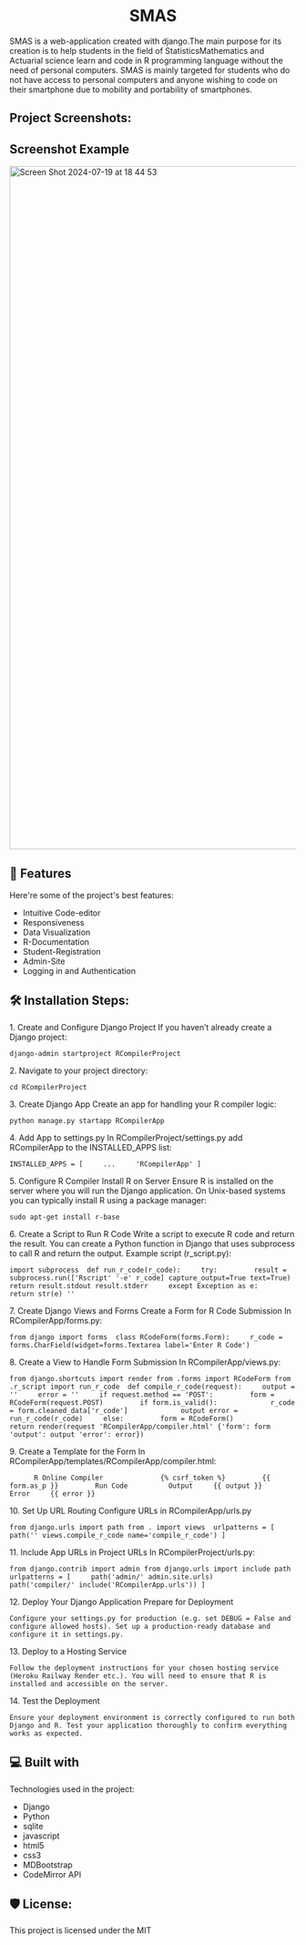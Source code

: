 <h1 id="title" align="center">SMAS</h1>

<p id="description">SMAS is a web-application created with django.The main purpose for its creation is to help students in the field of StatisticsMathematics and Actuarial science learn and code in R programming language without the need of personal computers. SMAS is mainly targeted for students who do not have access to personal computers and anyone wishing to code on their smartphone due to mobility and portability of smartphones.</p>

<h2>Project Screenshots:</h2>

## Screenshot Example

<img src="https://github.com/user-attachments/assets/91b546a4-fff9-460a-92cb-977e1ac974b8" alt="Screen Shot 2024-07-19 at 18 44 53" width="1200">  
  
<h2>🧐 Features</h2>

Here're some of the project's best features:

*   Intuitive Code-editor
*   Responsiveness
*   Data Visualization
*   R-Documentation
*   Student-Registration
*   Admin-Site
*   Logging in and Authentication

<h2>🛠️ Installation Steps:</h2>

<p>1. Create and Configure Django Project If you haven’t already create a Django project:</p>

```
django-admin startproject RCompilerProject
```

<p>2. Navigate to your project directory:</p>

```
cd RCompilerProject
```

<p>3. Create Django App Create an app for handling your R compiler logic:</p>

```
python manage.py startapp RCompilerApp
```

<p>4. Add App to settings.py In RCompilerProject/settings.py add RCompilerApp to the INSTALLED_APPS list:</p>

```
INSTALLED_APPS = [     ...     'RCompilerApp' ]
```

<p>5. Configure R Compiler Install R on Server Ensure R is installed on the server where you will run the Django application. On Unix-based systems you can typically install R using a package manager:</p>

```
sudo apt-get install r-base
```

<p>6. Create a Script to Run R Code Write a script to execute R code and return the result. You can create a Python function in Django that uses subprocess to call R and return the output. Example script (r_script.py):</p>

```
import subprocess  def run_r_code(r_code):     try:         result = subprocess.run(['Rscript' '-e' r_code] capture_output=True text=True)         return result.stdout result.stderr     except Exception as e:         return str(e) ''
```

<p>7. Create Django Views and Forms Create a Form for R Code Submission In RCompilerApp/forms.py:</p>

```
from django import forms  class RCodeForm(forms.Form):     r_code = forms.CharField(widget=forms.Textarea label='Enter R Code')
```

<p>8. Create a View to Handle Form Submission In RCompilerApp/views.py:</p>

```
from django.shortcuts import render from .forms import RCodeForm from .r_script import run_r_code  def compile_r_code(request):     output = ''     error = ''     if request.method == 'POST':         form = RCodeForm(request.POST)         if form.is_valid():             r_code = form.cleaned_data['r_code']             output error = run_r_code(r_code)     else:         form = RCodeForm()          return render(request 'RCompilerApp/compiler.html' {'form': form 'output': output 'error': error})
```

<p>9. Create a Template for the Form In RCompilerApp/templates/RCompilerApp/compiler.html:</p>

```
      R Online Compiler              {% csrf_token %}         {{ form.as_p }}         Run Code          Output     {{ output }}     Error     {{ error }}  
```

<p>10. Set Up URL Routing Configure URLs in RCompilerApp/urls.py</p>

```
from django.urls import path from . import views  urlpatterns = [     path('' views.compile_r_code name='compile_r_code') ]
```

<p>11. Include App URLs in Project URLs In RCompilerProject/urls.py:</p>

```
from django.contrib import admin from django.urls import include path  urlpatterns = [     path('admin/' admin.site.urls)     path('compiler/' include('RCompilerApp.urls')) ]
```

<p>12. Deploy Your Django Application Prepare for Deployment</p>

```
Configure your settings.py for production (e.g. set DEBUG = False and configure allowed hosts). Set up a production-ready database and configure it in settings.py.
```

<p>13. Deploy to a Hosting Service</p>

```
Follow the deployment instructions for your chosen hosting service (Heroku Railway Render etc.). You will need to ensure that R is installed and accessible on the server.
```

<p>14. Test the Deployment</p>

```
Ensure your deployment environment is correctly configured to run both Django and R. Test your application thoroughly to confirm everything works as expected.
```

  
  
<h2>💻 Built with</h2>

Technologies used in the project:

*   Django
*   Python
*   sqlite
*   javascript
*   html5
*   css3
*   MDBootstrap
*   CodeMirror API

<h2>🛡️ License:</h2>

This project is licensed under the MIT
